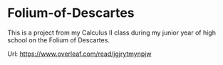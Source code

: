 # Folium-of-Descartes
This is a project from my Calculus II class during my junior year of high school on the Folium of Descartes.

Url: https://www.overleaf.com/read/jgjrytmynpjw
